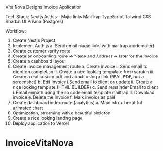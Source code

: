 Vita Nova Designs Invoice Application

Tech Stack:
Nextjs
Authjs - Majic links
MailTrap
TypeScript
Tailwind CSS
Shadcn UI
Prisma (Postgres)

Workflow:
1. Create Nextjs Project
2. Implement Auth.js
    a. Send email magic links with mailtrap (nodemailer)
3. Create customer verify route
4. Create an onboarding route -> Name and Address -> later for the invoice
5. Create a dashboard layout
6. Create invoice management route
    a. Create invoice
        i. Send email to client on completion
        ii. Create a nice looking tempalate from scratch
        iii. Create a real custom pdf and attach using a link (REAL PDF, not a screenshot)
    b. Edit Invoice
        i.Send email to client on update
        ii. Create a nice looking template (HTML BUILDER)
    c. Send remainder Email to client
        i. Email empath using the no code email template mailtrap
    d. Download invoice
    e. Delete the invoice
    f. Mark invoice as paid
7. Create dashboard index route (analytics)
    a. Main info + beautiful animated chart
8. Optimization, streaming with a beautiful skeleton
9. Create a nice looking landing page
10. Deploy application to Vercel



# InvoiceVitaNova
